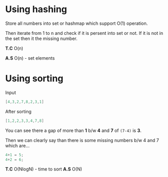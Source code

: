 # Using hashing
Store all numbers into set or hashmap which support O(1) operation.

Then iterate from 1 to n and check if it is persent into set or not. If it is not in the set then it the missing number.

**T.C** O(n)

**A.S** O(n) - set elements

# Using sorting

Input
```cpp
[4,3,2,7,8,2,3,1]
```
After sorting 
```cpp
[1,2,2,3,3,4,7,8]
```
You can see there a gap of more than **1** b/w **4** and **7** of `(7-4)` is **3**.

Then we can clearly say than there is some missing numbers b/w 4 and 7 which are...
```cpp
4+1 = 5;
4+2 = 6;
```
**T.C** O(NlogN) - time to sort
**A.S** O(N)
